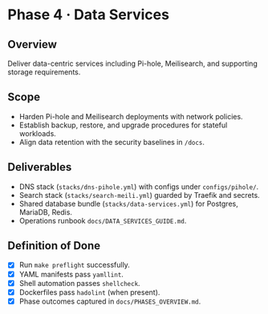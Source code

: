# Phase 4 · Data Services

## Overview
Deliver data-centric services including Pi-hole, Meilisearch, and supporting storage requirements.

## Scope
- Harden Pi-hole and Meilisearch deployments with network policies.
- Establish backup, restore, and upgrade procedures for stateful workloads.
- Align data retention with the security baselines in `/docs`.

## Deliverables
- DNS stack (`stacks/dns-pihole.yml`) with configs under `configs/pihole/`.
- Search stack (`stacks/search-meili.yml`) guarded by Traefik and secrets.
- Shared database bundle (`stacks/data-services.yml`) for Postgres, MariaDB, Redis.
- Operations runbook `docs/DATA_SERVICES_GUIDE.md`.

## Definition of Done
- [x] Run `make preflight` successfully.
- [x] YAML manifests pass `yamllint`.
- [x] Shell automation passes `shellcheck`.
- [x] Dockerfiles pass `hadolint` (when present).
- [x] Phase outcomes captured in `docs/PHASES_OVERVIEW.md`.
